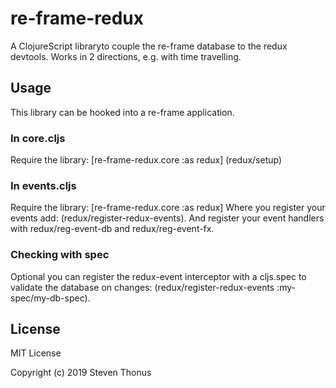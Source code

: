 # re-frame-redux

A ClojureScript libraryto couple the re-frame database to the redux devtools.
Works in 2 directions, e.g. with time travelling.

## Usage
This library can be hooked into a re-frame application.

### In core.cljs
Require the library: [re-frame-redux.core :as redux]
(redux/setup)

### In events.cljs
Require the library: [re-frame-redux.core :as redux]
Where you register your events add: (redux/register-redux-events).
And register your event handlers with redux/reg-event-db and redux/reg-event-fx.

### Checking with spec
Optional you can register the redux-event interceptor with a cljs.spec to validate the database on changes: (redux/register-redux-events :my-spec/my-db-spec).

## License
MIT License

Copyright (c) 2019 Steven Thonus
